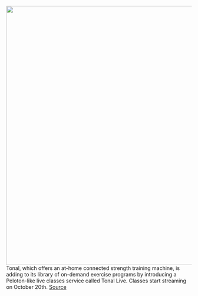 <img src='https://cdn.vox-cdn.com/thumbor/2fMUpoqnEknKJuVHn4Tm7WOrnVI=/0x0:2040x1360/1200x800/filters:focal(1135x609:1461x935)/cdn.vox-cdn.com/uploads/chorus_image/image/69857013/akrales_190725_3568_0138.0.jpg' width='700px' /><br/>
Tonal, which offers an at-home connected strength training machine, is adding to its library of on-demand exercise programs by introducing a Peloton-like live classes service called Tonal Live. Classes start streaming on October 20th.
<a href='https://www.theverge.com/2021/9/14/22673676/tonal-live-classes-workouts-peloton'> Source <a/>
